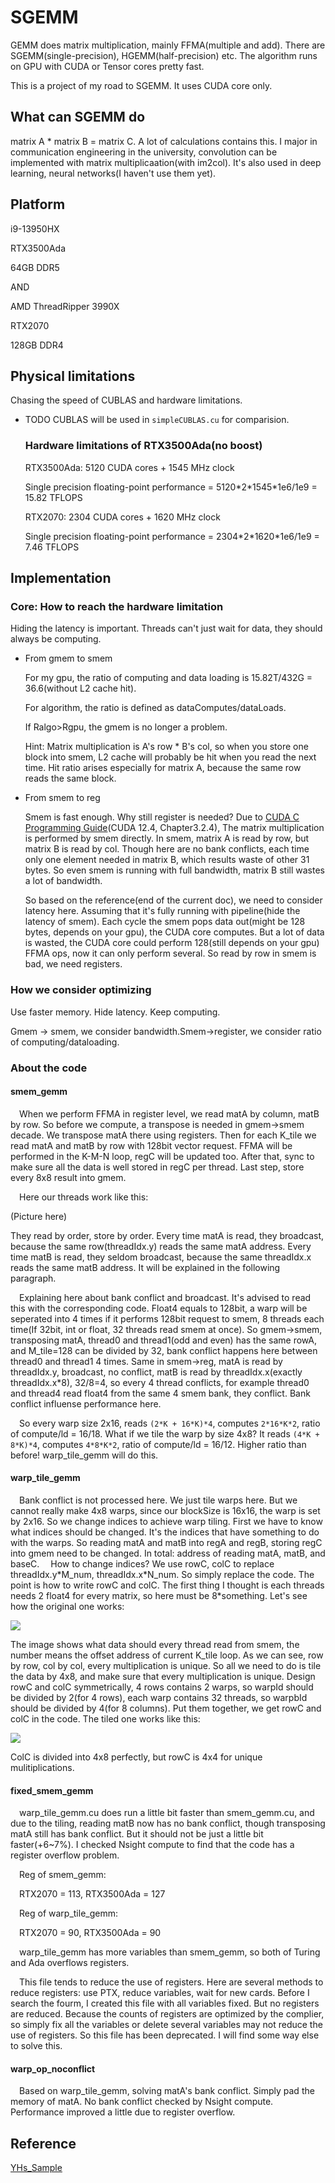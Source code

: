 # SGEMM
  GEMM does matrix multiplication, mainly FFMA\(multiple and add\). There are SGEMM(single-precision), HGEMM(half-precision) etc. The algorithm runs on GPU with CUDA or Tensor cores pretty fast. 
  
  This is a project of my road to SGEMM. It uses CUDA core only. 
## What can SGEMM do
  matrix A * matrix B = matrix C. A lot of calculations contains this. I major in communication engineering in the university, convolution can be implemented with matrix multiplicaation(with im2col). It's also used in deep learning, neural networks(I haven't use them yet).
## Platform
  i9-13950HX
  
  RTX3500Ada
  
  64GB DDR5


  AND

  AMD ThreadRipper 3990X

  RTX2070

  128GB DDR4
## Physical limitations
  Chasing the speed of CUBLAS and hardware limitations. 
  - TODO
  CUBLAS will be used in `simpleCUBLAS.cu` for comparision.
    ### Hardware limitations of RTX3500Ada(no boost)
      RTX3500Ada: 5120 CUDA cores + 1545 MHz clock
    
      Single precision floating-point performance = 5120\*2\*1545\*1e6/1e9 = 15.82 TFLOPS

      RTX2070: 2304 CUDA cores + 1620 MHz clock

      Single precision floating-point performance = 2304\*2\*1620\*1e6/1e9 = 7.46 TFLOPS
## Implementation
### Core: How to reach the hardware limitation
  Hiding the latency is important. Threads can't just wait for data, they should always be computing.
- From gmem to smem

  For my gpu, the ratio of computing and data loading is 15.82T/432G = 36.6(without L2 cache hit).
  
  For algorithm, the ratio is defined as dataComputes/dataLoads.
  
  If Ralgo>Rgpu, the gmem is no longer a problem.

  Hint: Matrix multiplication is A's row * B's col, so when you store one block into smem, L2 cache will probably be hit when you read the next time. Hit ratio arises especially for matrix A, because the same row reads the same block.
- From smem to reg

  Smem is fast enough. Why still register is needed? Due to [CUDA C Programming Guide](https://docs.nvidia.com/cuda/cuda-c-programming-guide/index.html#shared-memory)\(CUDA 12.4, Chapter3.2.4\), The matrix multiplication is performed by smem directly. In smem, matrix A is read by row, but matrix B is read by col. Though here are no bank conflicts, each time only one element needed in matrix B, which results waste of other 31 bytes. So even smem is running with full bandwidth, matrix B still wastes a lot of bandwidth.

  So based on the reference\(end of the current doc\), we need to consider latency here. Assuming that it's fully running with pipeline\(hide the latency of smem\). Each cycle the smem pops data out\(might be 128 bytes, depends on your gpu\), the CUDA core computes. But a lot of data is wasted, the CUDA core could perform 128\(still depends on your gpu\) FFMA ops, now it can only perform several. So read by row in smem is bad, we need registers.
### How we consider optimizing
  Use faster memory. Hide latency. Keep computing.

  Gmem -> smem, we consider bandwidth.Smem->register, we consider ratio of computing/dataloading.
### About the code
#### smem_gemm
&ensp;&ensp;When we perform FFMA in register level, we read matA by column, matB by row. So before we compute, a transpose is needed in gmem->smem decade. We transpose matA there using registers. Then for each K_tile we read matA and matB by row with 128bit vector request. FFMA will be performed in the K-M-N loop, regC will be updated too. After that, sync to make sure all the data is well stored in regC per thread. Last step, store every 8x8 result into gmem. 

&ensp;&ensp;Here our threads work like this:

\(Picture here\)

They read by order, store by order. Every time matA is read, they broadcast, because the same row\(threadIdx.y\) reads the same matA address. Every time matB is read, they seldom broadcast, because the same threadIdx.x reads the same matB address. It will be explained in the following paragraph.

&ensp;&ensp;Explaining here about bank conflict and broadcast. It's advised to read this with the corresponding code. Float4 equals to 128bit, a warp will be seperated into 4 times if it performs 128bit request to smem, 8 threads each time\(If 32bit, int or float, 32 threads read smem at once\). So gmem->smem, transposing matA, thread0 and thread1\(odd and even\) has the same rowA, and M_tile=128 can be divided by 32, bank conflict happens here between thread0 and thread1 4 times. Same in smem->reg, matA is read by threadIdx.y, broadcast, no conflict, matB is read by threadIdx.x\(exactly threadIdx.x*8\), 32/8=4, so every 4 thread conflicts, for example thread0 and thread4 read float4 from the same 4 smem bank, they conflict. Bank conflict influense performance here. 

&ensp;&ensp;So every warp size 2x16, reads `(2*K + 16*K)*4`, computes `2*16*K*2`, ratio of compute/ld = 16/18. What if we tile the warp by size 4x8? It reads `(4*K + 8*K)*4`, computes `4*8*K*2`, ratio of compute/ld = 16/12. Higher ratio than before! warp_tile_gemm will do this.
#### warp_tile_gemm
&ensp;&ensp;Bank conflict is not processed here. We just tile warps here. But we cannot really make 4x8 warps, since our blockSize is 16x16, the warp is set by 2x16. So we change indices to achieve warp tiling. First we have to know what indices should be changed. It's the indices that have something to do with the warps. So reading matA and matB into regA and regB, storing regC into gmem need to be changed. In total: address of reading matA, matB, and baseC. 
&ensp;&ensp;How to change indices? We use rowC, colC to replace threadIdx.y\*M_num, threadIdx.x\*N_num. So simply replace the code. The point is how to write rowC and colC. The first thing I thought is each threads needs 2 float4 for every matrix, so here must be 8\*something. Let's see how the original one works: 

![](img/tile1.png)

The image shows what data should every thread read from smem, the number means the offset address of current K_tile loop. As we can see, row by row, col by col, every multiplication is unique. So all we need to do is tile the data by 4x8, and make sure that every multiplication is unique. Design rowC and colC symmetrically, 4 rows contains 2 warps, so warpId should be divided by 2\(for 4 rows\), each warp contains 32 threads, so warpbId should be divided by 4\(for 8 columns\). Put them together, we get rowC and colC in the code. The tiled one works like this:

![](img/tile2.png)

ColC is divided into 4x8 perfectly, but rowC is 4x4 for unique mulitiplications.
#### fixed_smem_gemm
&ensp;&ensp;warp_tile_gemm.cu does run a little bit faster than smem_gemm.cu, and due to the tiling, reading matB now has no bank conflict, though transposing matA still has bank conflict. But it should not be just a little bit faster\(+6~7%\). I checked Nsight compute to find that the code has a register overflow problem.

&ensp;&ensp;Reg of smem_gemm:

&ensp;&ensp;RTX2070 = 113, RTX3500Ada = 127

&ensp;&ensp;Reg of warp_tile_gemm:

&ensp;&ensp;RTX2070 = 90, RTX3500Ada = 90

&ensp;&ensp;warp_tile_gemm has more variables than smem_gemm, so both of Turing and Ada overflows registers.

&ensp;&ensp;This file tends to reduce the use of registers. Here are several methods to reduce registers: use PTX, reduce variables, wait for new cards. Before I search the fourm, I created this file with all variables fixed. But no registers are reduced. Because the counts of registers are optimized by the complier, so simply fix all the variables or delete several variables may not reduce the use of registers. So this file has been deprecated. I will find some way else to solve this.

#### warp_op_noconflict
&ensp;&ensp;Based on warp_tile_gemm, solving matA's bank conflict. Simply pad the memory of matA. No bank conflict checked by Nsight compute. Performance improved a little due to register overflow.

## Reference
  [YHs_Sample](https://github.com/Yinghan-Li/YHs_Sample/tree/master)
